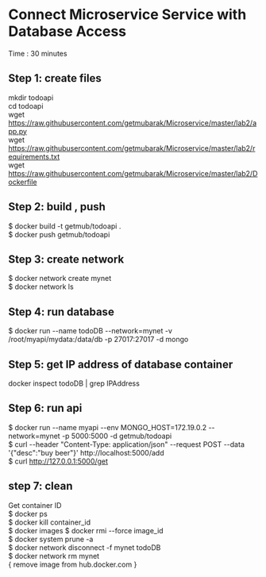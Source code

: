 # Connect Microservice Service with Database Access #
Time : 30 minutes


## Step 1: create files ##
mkdir todoapi <br/>
cd todoapi <br/>
wget https://raw.githubusercontent.com/getmubarak/Microservice/master/lab2/app.py  <br/>
wget https://raw.githubusercontent.com/getmubarak/Microservice/master/lab2/requirements.txt <br/>
wget https://raw.githubusercontent.com/getmubarak/Microservice/master/lab2/Dockerfile <br/>

## Step 2: build , push  ## 
$ docker build -t getmub/todoapi .   <br/>
$ docker push getmub/todoapi  <br/>

## Step 3: create network ##
$ docker network create mynet <br/>
$ docker network ls

## Step 4: run database ##
$ docker run --name todoDB --network=mynet -v /root/myapi/mydata:/data/db -p 27017:27017 -d mongo

## Step 5: get IP address of database container ##
docker inspect todoDB | grep IPAddress

## Step 6: run api  ##
$ docker run --name myapi --env MONGO_HOST=172.19.0.2 --network=mynet -p 5000:5000 -d getmub/todoapi  <br/>
$ curl --header "Content-Type: application/json" --request POST  --data '{"desc":"buy beer"}'  http://localhost:5000/add  <br/>
$ curl http://127.0.0.1:5000/get  <br/>

## step 7: clean ##
Get container ID <br/>
$ docker ps  <br/>
$ docker kill container_id  <br/>
$ docker images
$ docker rmi --force image_id <br/>
$ docker system prune -a  <br/>
$ docker network disconnect -f mynet todoDB  <br/>
$ docker network rm mynet  <br/>
{ remove image from hub.docker.com }  <br/>
